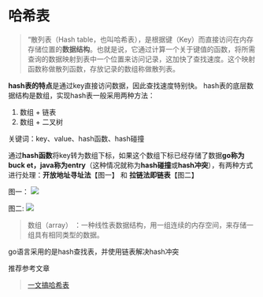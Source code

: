 # 哈希表


> “散列表（Hash table，也叫哈希表），是根据键（Key）而直接访问在内存存储位置的**数据结构**。也就是说，它通过计算一个关于键值的函数，将所需查询的数据映射到表中一个位置来访问记录，这加快了查找速度。这个映射函数称做散列函数，存放记录的数组称做散列表。

**hash表的特点**是通过key直接访问数据，因此查找速度特别快。
hash表的底层数据结构是数组，实现hash表一般采用两种方法：
1. 数组 + 链表 
2. 数组 + 二叉树

关键词：key、value、hash函数、hash碰撞

通过**hash函数**将key转为数组下标，如果这个数组下标已经存储了数据**go称为buck
et，java称为entry**（这种情况就称为**hash碰撞**或**hash冲突**），有两种方式进行处理：**开放地址寻址法**【图一】 和 **拉链法即链表**【图二】

图一：
![](assets/hash-lianbiao.webp)

图二:
![](assets/hash-xunzhi.webp)

> 数组（array） ：一种线性表数据结构，用一组连续的内存空间，来存储一组具有相同类型的数据。



go语言采用的是hash查找表，并使用链表解决hash冲突






推荐参考文章
> [一文搞哈希表](https://zhuanlan.zhihu.com/p/95156642)